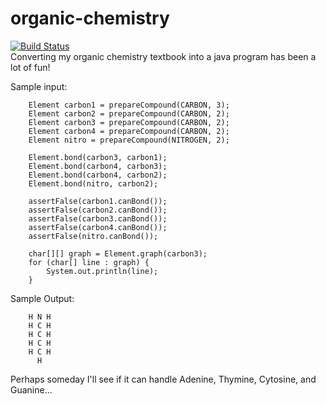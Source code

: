 # organic-chemistry
[![Build Status](https://travis-ci.org/robertbrako/organic-chemistry.svg?branch=master)](https://travis-ci.org/robertbrako/organic-chemistry)
<br>
Converting my organic chemistry textbook into a java program has been a lot of fun!

Sample input:

        Element carbon1 = prepareCompound(CARBON, 3);
        Element carbon2 = prepareCompound(CARBON, 2);
        Element carbon3 = prepareCompound(CARBON, 2);
        Element carbon4 = prepareCompound(CARBON, 2);
        Element nitro = prepareCompound(NITROGEN, 2);

        Element.bond(carbon3, carbon1);
        Element.bond(carbon4, carbon3);
        Element.bond(carbon4, carbon2);
        Element.bond(nitro, carbon2);

        assertFalse(carbon1.canBond());
        assertFalse(carbon2.canBond());
        assertFalse(carbon3.canBond());
        assertFalse(carbon4.canBond());
        assertFalse(nitro.canBond());

        char[][] graph = Element.graph(carbon3);
        for (char[] line : graph) {
            System.out.println(line);
        }

Sample Output:

        H N H
        H C H
        H C H
        H C H
        H C H
          H

Perhaps someday I'll see if it can handle Adenine, Thymine, Cytosine, and Guanine...